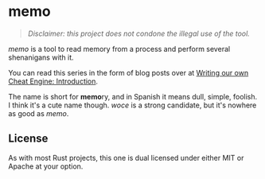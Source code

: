 # memo

> *Disclaimer: this project does not condone the illegal use of the tool.*

*memo* is a tool to read memory from a process and perform several shenanigans with it.

You can read this series in the form of blog posts over at [Writing our own Cheat Engine: Introduction][blog].

The name is short for **memo**ry, and in Spanish it means dull, simple, foolish. I think it's a cute name though. *woce* is a strong candidate, but it's nowhere as good as *memo*.

## License

As with most Rust projects, this one is dual licensed under either MIT or Apache at your option.

[blog]: https://lonami.dev/blog/woce-1/
